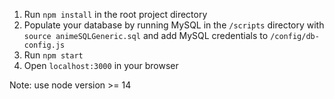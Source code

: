1. Run `npm install` in the root project directory
2. Populate your database by running MySQL in the `/scripts` directory with `source animeSQLGeneric.sql` and add MySQL credentials to `/config/db-config.js`
3. Run `npm start` 
4. Open `localhost:3000` in your browser

Note: use node version >= 14
